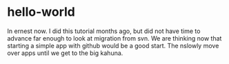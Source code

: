# hello-world
In ernest now.  I did this tutorial months ago, but did not have time to advance far enough to look at migration from svn.  We are thinking now that starting a simple app with github would be a good start.  The nslowly move over apps until we get to the big kahuna.
